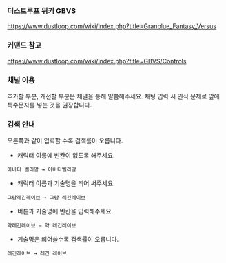 ### 더스트루프 위키 GBVS
https://www.dustloop.com/wiki/index.php?title=Granblue_Fantasy_Versus

### 커맨드 참고
https://www.dustloop.com/wiki/index.php?title=GBVS/Controls

### 채널 이용
추가할 부분, 개선할 부분은 채널을 통해 말씀해주세요.
채팅 입력 시 인식 문제로 앞에 특수문자를 넣는 것을 권장합니다.

### 검색 안내
오른쪽과 같이 입력할 수록 검색률이 오릅니다.
* 캐릭터 이름에 빈칸이 없도록 해주세요.
```
아바타 벨리알 → 아바타벨리알
```
* 캐릭터 이름과 기술명을 띄어 써주세요.
```
그랑레긴레이브 → 그랑 레긴레이브
```
* 버튼과 기술명에 빈칸을 입력해주세요.
```
약레긴레이브 → 약 레긴레이브
```
* 기술명은 띄어쓸수록 검색률이 오릅니다.
```
레긴레이브 → 레긴 레이브
```

